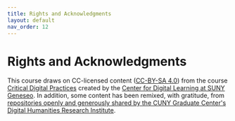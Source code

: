 ```yaml
---
title: Rights and Acknowledgments
layout: default
nav_order: 12
---
```


# Rights and Acknowledgments

This course draws on CC-licensed content ([CC-BY-SA 4.0](https://creativecommons.org/licenses/by-sa/4.0/?ref=chooser-v1)) from the course [Critical Digital Practices](https://cdl-geneseo.github.io/critical-digital-practices/) created by the [Center for Digital Learning at SUNY Geneseo](https://geneseo.edu/cdl). In addition, some content has been remixed, with gratitude, from [repositories openly and generously shared by the CUNY Graduate Center's Digital Humanities Research Institute](https://github.com/DHRI-Curriculum/). 